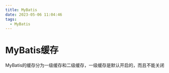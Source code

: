 ```yaml
---
title: MyBatis
date: 2023-05-06 11:04:46
tags:
  - MyBatis
---
```


# MyBatis缓存

MyBatis的缓存分为一级缓存和二级缓存，一级缓存是默认开启的，而且不能关闭

